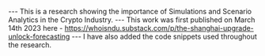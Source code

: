 --- This is a research showing the importance of Simulations and Scenario Analytics in the Crypto Industry. 
--- This work was first published on March 14th 2023 here - https://whoisndu.substack.com/p/the-shanghai-upgrade-unlock-forecasting 
---  I have also added the code snippets used throughout the research. 

